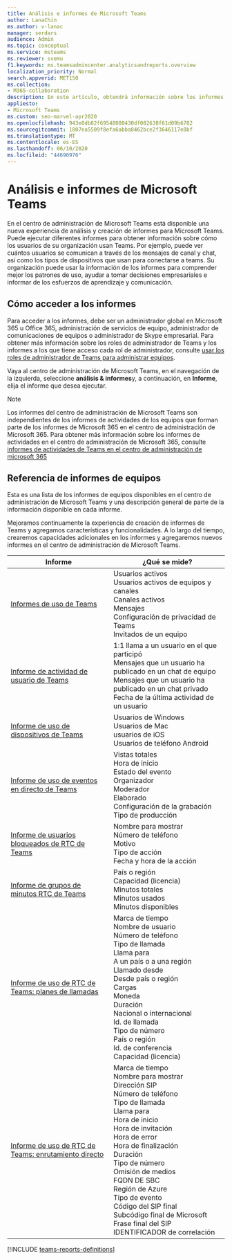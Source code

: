 ```yaml
---
title: Análisis e informes de Microsoft Teams
author: LanaChin
ms.author: v-lanac
manager: serdars
audience: Admin
ms.topic: conceptual
ms.service: msteams
ms.reviewer: svemu
f1.keywords: ms.teamsadmincenter.analyticsandreports.overview
localization_priority: Normal
search.appverid: MET150
ms.collection:
- M365-collaboration
description: En este artículo, obtendrá información sobre los informes de equipos que están disponibles en el centro de administración de Microsoft Teams.
appliesto:
- Microsoft Teams
ms.custom: seo-marvel-apr2020
ms.openlocfilehash: 943e8db82f69548008430df082638f61d09b6782
ms.sourcegitcommit: 1807ea5509f8efa6abba8462bce2f3646117e8bf
ms.translationtype: MT
ms.contentlocale: es-ES
ms.lasthandoff: 06/10/2020
ms.locfileid: "44690976"
---
```

# <a name="microsoft-teams-analytics-and-reporting"></a>Análisis e informes de Microsoft Teams

En el centro de administración de Microsoft Teams está disponible una nueva experiencia de análisis y creación de informes para Microsoft Teams. Puede ejecutar diferentes informes para obtener información sobre cómo los usuarios de su organización usan Teams. Por ejemplo, puede ver cuántos usuarios se comunican a través de los mensajes de canal y chat, así como los tipos de dispositivos que usan para conectarse a teams. Su organización puede usar la información de los informes para comprender mejor los patrones de uso, ayudar a tomar decisiones empresariales e informar de los esfuerzos de aprendizaje y comunicación.

## <a name="how-to-access-the-reports"></a>Cómo acceder a los informes

Para acceder a los informes, debe ser un administrador global en Microsoft 365 u Office 365, administración de servicios de equipo, administrador de comunicaciones de equipos o administrador de Skype empresarial. Para obtener más información sobre los roles de administrador de Teams y los informes a los que tiene acceso cada rol de administrador, consulte [usar los roles de administrador de Teams para administrar equipos](../using-admin-roles.md).

Vaya al centro de administración de Microsoft Teams, en el navegación de la izquierda, seleccione **análisis & informes**y, a continuación, en **Informe**, elija el informe que desea ejecutar.

> [!NOTE]
> Los informes del centro de administración de Microsoft Teams son independientes de los informes de actividades de los equipos que forman parte de los informes de Microsoft 365 en el centro de administración de Microsoft 365. Para obtener más información sobre los informes de actividades en el centro de administración de Microsoft 365, consulte [informes de actividades de Teams en el centro de administración de microsoft 365](../teams-activity-reports.md)

## <a name="teams-reporting-reference"></a>Referencia de informes de equipos

Esta es una lista de los informes de equipos disponibles en el centro de administración de Microsoft Teams y una descripción general de parte de la información disponible en cada informe.

Mejoramos continuamente la experiencia de creación de informes de Teams y agregamos características y funcionalidades. A lo largo del tiempo, crearemos capacidades adicionales en los informes y agregaremos nuevos informes en el centro de administración de Microsoft Teams.

|Informe  |¿Qué se mide? |
|---------|---------|
|[Informes de uso de Teams](teams-usage-report.md)  |  Usuarios activos<br/>Usuarios activos de equipos y canales<br/>Canales activos<br/>Mensajes<br/>Configuración de privacidad de Teams<br/>Invitados de un equipo   |
|[Informe de actividad de usuario de Teams](user-activity-report.md)  |  1:1 llama a un usuario en el que participó<br/>Mensajes que un usuario ha publicado en un chat de equipo<br/>Mensajes que un usuario ha publicado en un chat privado<br/>Fecha de la última actividad de un usuario     |
|[Informe de uso de dispositivos de Teams](device-usage-report.md)   |  Usuarios de Windows<br/>Usuarios de Mac<br/>usuarios de iOS<br/>Usuarios de teléfono Android     |
|[Informe de uso de eventos en directo de Teams](teams-live-event-usage-report.md)   |  Vistas totales<br>Hora de inicio<br>Estado del evento<br>Organizador<br>Moderador<br>Elaborado<br>Configuración de la grabación<br>Tipo de producción    |
|[Informe de usuarios bloqueados de RTC de Teams](pstn-blocked-users-report.md)   |  Nombre para mostrar<br>Número de teléfono<br>Motivo<br>Tipo de acción<br>Fecha y hora de la acción   |
|[Informe de grupos de minutos RTC de Teams](pstn-minute-pools-report.md) |  País o región<br>Capacidad (licencia) <br>Minutos totales<br>Minutos usados<br>Minutos disponibles|
|[Informe de uso de RTC de Teams: planes de llamadas](pstn-usage-report.md#calling-plans)|  Marca de tiempo<br>Nombre de usuario<br>Número de teléfono<br>Tipo de llamada <br>Llama para<br>A un país o a una región <br>Llamado desde <br>Desde país o región<br>Cargas<br>Moneda<br>Duración<br>Nacional o internacional<br>Id. de llamada<br>Tipo de número<br>País o región<br>Id. de conferencia<br>Capacidad (licencia)|
|[Informe de uso de RTC de Teams: enrutamiento directo](pstn-usage-report.md#direct-routing)  |  Marca de tiempo<br>Nombre para mostrar<br>Dirección SIP<br>Número de teléfono <br>Tipo de llamada<br>Llama para<br>Hora de inicio<br>Hora de invitación<br>Hora de error<br>Hora de finalización<br>Duración<br>Tipo de número<br>Omisión de medios<br>FQDN DE SBC<br>Región de Azure<br>Tipo de evento<br>Código del SIP final<br>Subcódigo final de Microsoft<br>Frase final del SIP<br>IDENTIFICADOR de correlación  |

[!INCLUDE [teams-reports-definitions](../includes/teams-reports-definitions.md)]
